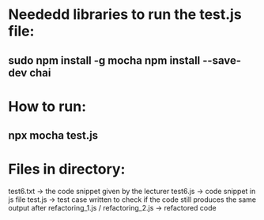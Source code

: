# Neededd libraries to run the test.js file:
sudo npm install -g mocha
npm install --save-dev chai
-------------------------------------------------------
# How to run:
npx mocha test.js
-------------------------------------------------------
# Files in directory:
test6.txt -> the code snippet given by the lecturer
test6.js -> code snippet in js file
test.js -> test case written to check if the code still produces the same output after refactoring_1.js / refactoring_2.js -> refactored code